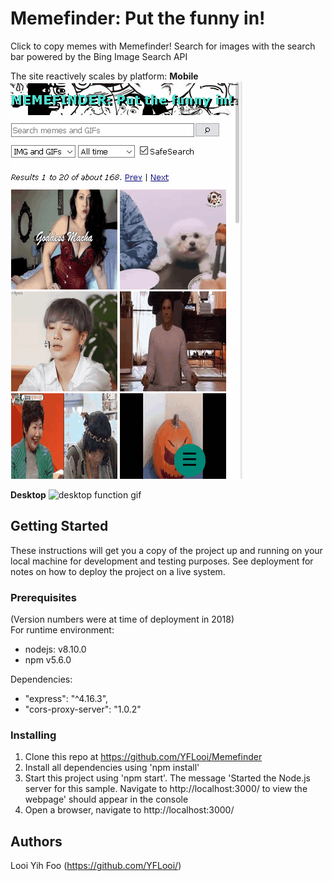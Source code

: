# Memefinder: Put the funny in!
Click to copy memes with Memefinder! Search for images with the search bar powered by the Bing Image Search API<br/>

The site reactively scales by platform:
**Mobile**
![mobile function gif](memefinderMobile.gif)

**Desktop**
![desktop function gif](memefinder.gif)

## Getting Started
These instructions will get you a copy of the project up and running on your local machine for development and testing purposes. See deployment for notes on how to deploy the project on a live system.

### Prerequisites
(Version numbers were at time of deployment in 2018) <br/>
For runtime environment: <br/>  
*  nodejs: v8.10.0
*  npm v5.6.0

Dependencies:  
* "express": "^4.16.3",
* "cors-proxy-server": "1.0.2"

### Installing
1. Clone this repo at https://github.com/YFLooi/Memefinder
2. Install all dependencies using 'npm install'
3. Start this project using 'npm start'. The message 'Started the Node.js server for this sample. Navigate to http://localhost:3000/ to view the webpage' should appear in the console
4. Open a browser, navigate to http://localhost:3000/

## Authors
Looi Yih Foo (https://github.com/YFLooi/)
